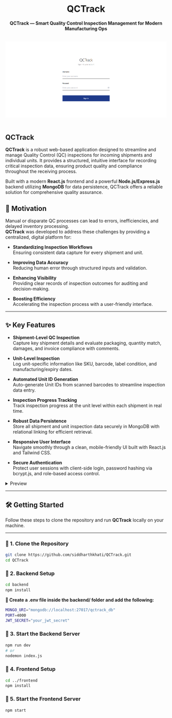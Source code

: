 <div align="center" markdown="1">
	<h1>QCTrack</h1>

**QCTrack — Smart Quality Control Inspection Management for Modern Manufacturing Ops**
</div>

<br>
<div align="center">
	<img src=".github/login-qctrack.png" alt="Login QCTrack" />
</div>
<br>

## QCTrack

**QCTrack** is a robust web-based application designed to streamline and manage Quality Control (QC) inspections for incoming shipments and individual units. It provides a structured, intuitive interface for recording critical inspection data, ensuring product quality and compliance throughout the receiving process.

Built with a modern **React.js** frontend and a powerful **Node.js/Express.js** backend utilizing **MongoDB** for data persistence, QCTrack offers a reliable solution for comprehensive quality assurance.

## 🚀 Motivation

Manual or disparate QC processes can lead to errors, inefficiencies, and delayed inventory processing.  
**QCTrack** was developed to address these challenges by providing a centralized, digital platform for:

- **Standardizing Inspection Workflows**  
  Ensuring consistent data capture for every shipment and unit.

- **Improving Data Accuracy**  
  Reducing human error through structured inputs and validation.

- **Enhancing Visibility**  
  Providing clear records of inspection outcomes for auditing and decision-making.

- **Boosting Efficiency**  
  Accelerating the inspection process with a user-friendly interface.

---

## ✨ Key Features

- **Shipment-Level QC Inspection**  
  Capture key shipment details and evaluate packaging, quantity match, damages, and invoice compliance with comments.

- **Unit-Level Inspection**  
  Log unit-specific information like SKU, barcode, label condition, and manufacturing/expiry dates.

- **Automated Unit ID Generation**  
  Auto-generate Unit IDs from scanned barcodes to streamline inspection data entry.

- **Inspection Progress Tracking**  
  Track inspection progress at the unit level within each shipment in real time.

- **Robust Data Persistence**  
  Store all shipment and unit inspection data securely in MongoDB with relational linking for efficient retrieval.

- **Responsive User Interface**  
  Navigate smoothly through a clean, mobile-friendly UI built with React.js and Tailwind CSS.

- **Secure Authentication**  
  Protect user sessions with client-side login, password hashing via bcrypt.js, and role-based access control.


<details>
<summary>Preview</summary>

![Start QC](.github/start_qc.png)  
![Level 1 - QC](.github/level-1-qc.png)  
![Level 2 - QC](.github/level-2-qc.png)

</details>

---

## 🛠️ Getting Started

Follow these steps to clone the repository and run **QCTrack** locally on your machine.

---

### 🔁 1. Clone the Repository

```bash
git clone https://github.com/siddharthkhati/QCTrack.git
cd QCTrack
```

### 🔧 2. Backend Setup

```bash
cd backend
npm install
```

**📁 Create a .env file inside the backend/ folder and add the following:**

```bash
MONGO_URI="mongodb://localhost:27017/qctrack_db"
PORT=4000
JWT_SECRET="your_jwt_secret"
```

### 🔁 3. Start the Backend Server

```bash
npm run dev
# or
nodemon index.js
```

### 🔁 4. Frontend Setup

```bash
cd ../frontend
npm install
```

### 🔁 5. Start the Frontend Server

```bash
npm start
```